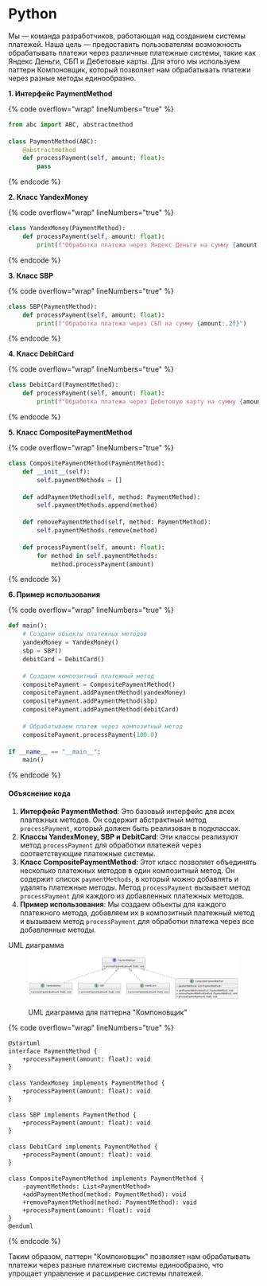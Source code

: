 # Python

Мы — команда разработчиков, работающая над созданием системы платежей. Наша цель — предоставить пользователям возможность обрабатывать платежи через различные платежные системы, такие как Яндекс Деньги, СБП и Дебетовые карты. Для этого мы используем паттерн Компоновщик, который позволяет нам обрабатывать платежи через разные методы единообразно.

**1. Интерфейс PaymentMethod**

{% code overflow="wrap" lineNumbers="true" %}
```python
from abc import ABC, abstractmethod

class PaymentMethod(ABC):
    @abstractmethod
    def processPayment(self, amount: float):
        pass
```
{% endcode %}

**2. Класс YandexMoney**

{% code overflow="wrap" lineNumbers="true" %}
```python
class YandexMoney(PaymentMethod):
    def processPayment(self, amount: float):
        print(f"Обработка платежа через Яндекс Деньги на сумму {amount:.2f}")
```
{% endcode %}

**3. Класс SBP**

{% code overflow="wrap" lineNumbers="true" %}
```python
class SBP(PaymentMethod):
    def processPayment(self, amount: float):
        print(f"Обработка платежа через СБП на сумму {amount:.2f}")
```
{% endcode %}

**4. Класс DebitCard**

{% code overflow="wrap" lineNumbers="true" %}
```python
class DebitCard(PaymentMethod):
    def processPayment(self, amount: float):
        print(f"Обработка платежа через Дебетовую карту на сумму {amount:.2f}")
```
{% endcode %}

**5. Класс CompositePaymentMethod**

{% code overflow="wrap" lineNumbers="true" %}
```python
class CompositePaymentMethod(PaymentMethod):
    def __init__(self):
        self.paymentMethods = []

    def addPaymentMethod(self, method: PaymentMethod):
        self.paymentMethods.append(method)

    def removePaymentMethod(self, method: PaymentMethod):
        self.paymentMethods.remove(method)

    def processPayment(self, amount: float):
        for method in self.paymentMethods:
            method.processPayment(amount)
```
{% endcode %}

**6. Пример использования**

{% code overflow="wrap" lineNumbers="true" %}
```python
def main():
    # Создаем объекты платежных методов
    yandexMoney = YandexMoney()
    sbp = SBP()
    debitCard = DebitCard()

    # Создаем композитный платежный метод
    compositePayment = CompositePaymentMethod()
    compositePayment.addPaymentMethod(yandexMoney)
    compositePayment.addPaymentMethod(sbp)
    compositePayment.addPaymentMethod(debitCard)

    # Обрабатываем платеж через композитный метод
    compositePayment.processPayment(100.0)

if __name__ == "__main__":
    main()
```
{% endcode %}

#### Объяснение кода

1. **Интерфейс PaymentMethod**: Это базовый интерфейс для всех платежных методов. Он содержит абстрактный метод `processPayment`, который должен быть реализован в подклассах.
2. **Классы YandexMoney, SBP и DebitCard**: Эти классы реализуют метод `processPayment` для обработки платежей через соответствующие платежные системы.
3. **Класс CompositePaymentMethod**: Этот класс позволяет объединять несколько платежных методов в один композитный метод. Он содержит список `paymentMethods`, в который можно добавлять и удалять платежные методы. Метод `processPayment` вызывает метод `processPayment` для каждого из добавленных платежных методов.
4. **Пример использования**: Мы создаем объекты для каждого платежного метода, добавляем их в композитный платежный метод и вызываем метод `processPayment` для обработки платежа через все добавленные методы.

UML диаграмма

<figure><img src="../../../../../.gitbook/assets/image (1) (1) (1) (1) (1) (1) (1) (1) (1) (1) (1) (1) (1) (1) (1) (1) (1) (1) (1) (1) (1) (1) (1) (1) (1) (1) (1) (1) (1).png" alt=""><figcaption><p>UML диаграмма для паттерна "Компоновщик"</p></figcaption></figure>

{% code overflow="wrap" lineNumbers="true" %}
```plant-uml
@startuml
interface PaymentMethod {
    +processPayment(amount: float): void
}

class YandexMoney implements PaymentMethod {
    +processPayment(amount: float): void
}

class SBP implements PaymentMethod {
    +processPayment(amount: float): void
}

class DebitCard implements PaymentMethod {
    +processPayment(amount: float): void
}

class CompositePaymentMethod implements PaymentMethod {
    -paymentMethods: List<PaymentMethod>
    +addPaymentMethod(method: PaymentMethod): void
    +removePaymentMethod(method: PaymentMethod): void
    +processPayment(amount: float): void
}
@enduml

```
{% endcode %}



Таким образом, паттерн "Компоновщик" позволяет нам обрабатывать платежи через разные платежные системы единообразно, что упрощает управление и расширение системы платежей.
